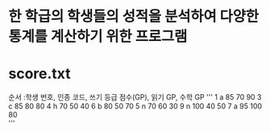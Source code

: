 # 한 학급의 학생들의 성적을 분석하여 다양한 통계를 계산하기 위한 프로그램

# score.txt

순서 :학생 번호, 인종 코드, 쓰기 등급 점수(GP), 읽기 GP, 수학 GP
'''
1 a 85 70 90
3 c 85 80 80
4 h 70 50 40
6 b 80 50 70
5 n 70 60 30
9 n 100 40 50
7 a 95 100 80                          
'''
